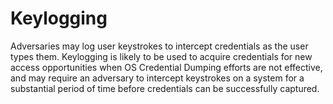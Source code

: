 # Keylogging

Adversaries may log user keystrokes to intercept credentials as the user types them. Keylogging is likely to be used to acquire credentials for new access opportunities when OS Credential Dumping efforts are not effective, and may require an adversary to intercept keystrokes on a system for a substantial period of time before credentials can be successfully captured.
